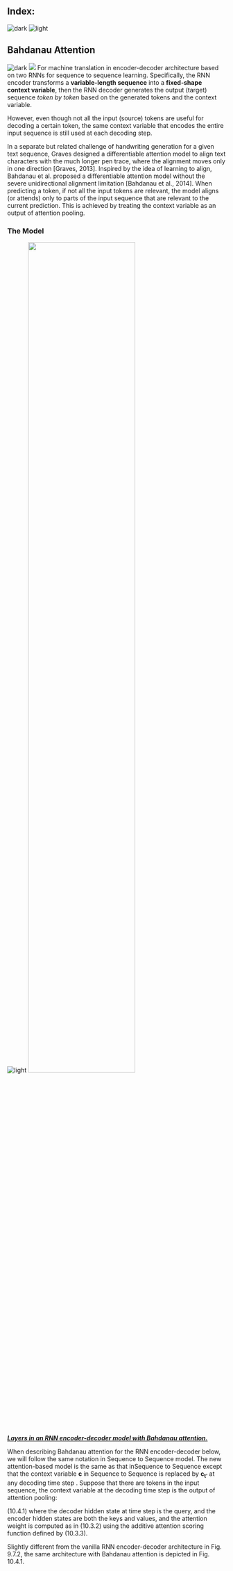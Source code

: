 ## Index:
![dark](https://user-images.githubusercontent.com/12748752/141935752-90492d2e-7904-4f9f-a5a1-c4e59ddc3a33.png)
![light](https://user-images.githubusercontent.com/12748752/141935760-406edb8f-cb9b-4e30-9b69-9153b52c28b4.png)

## Bahdanau Attention
![dark](https://user-images.githubusercontent.com/12748752/141935752-90492d2e-7904-4f9f-a5a1-c4e59ddc3a33.png)
<img src="https://user-images.githubusercontent.com/12748752/168195356-8a08298c-9157-4656-9464-0dd4f7d56145.png" />
For machine translation in encoder-decoder architecture based on two RNNs for sequence to sequence learning. Specifically, the RNN encoder transforms a **variable-length sequence** into a **fixed-shape context variable**, then the RNN decoder generates the output (target) sequence _token by token_ based on the generated tokens and the context variable. 

However, even though not all the input (source) tokens are useful for decoding a certain token, the same context variable that encodes the entire input sequence is still used at each decoding step.

In a separate but related challenge of handwriting generation for a given text sequence, Graves designed a differentiable attention model to align text characters with the much longer pen trace, where the alignment moves only in one direction [Graves, 2013]. Inspired by the idea of learning to align, Bahdanau et al. proposed a differentiable attention model without the severe unidirectional alignment limitation [Bahdanau et al., 2014]. When predicting a token, if not all the input tokens are relevant, the model aligns (or attends) only to parts of the input sequence that are relevant to the current prediction. This is achieved by treating the context variable as an output of attention pooling.

### The Model
![light](https://user-images.githubusercontent.com/12748752/141935760-406edb8f-cb9b-4e30-9b69-9153b52c28b4.png)
<img src="https://user-images.githubusercontent.com/12748752/169920735-610fb558-9650-454d-af72-65d63037339a.png" width=70% />

<ins><b><i>Layers in an RNN encoder-decoder model with Bahdanau attention.</i></b></ins>

When describing Bahdanau attention for the RNN encoder-decoder below, we will follow the same notation in Sequence to Sequence model. The new attention-based model is the same as that inSequence to Sequence except that the context variable **c** in Sequence to Sequence  is replaced by **c<sub>t&prime;</sub>** at any decoding time step . Suppose that there are  tokens in the input sequence, the context variable at the decoding time step  is the output of attention pooling:

(10.4.1)
where the decoder hidden state  at time step  is the query, and the encoder hidden states  are both the keys and values, and the attention weight  is computed as in (10.3.2) using the additive attention scoring function defined by (10.3.3).

Slightly different from the vanilla RNN encoder-decoder architecture in Fig. 9.7.2, the same architecture with Bahdanau attention is depicted in Fig. 10.4.1.

